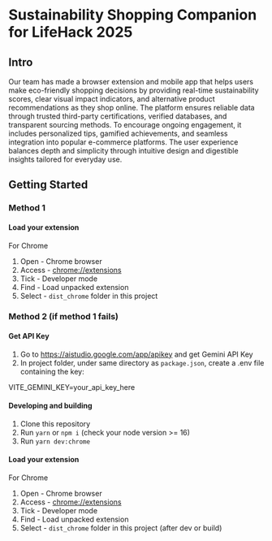 # Sustainability Shopping Companion for LifeHack 2025

## Intro
Our team has made a browser extension and mobile app that helps users make eco-friendly shopping decisions by providing real-time sustainability scores, clear visual impact indicators, and alternative product recommendations as they shop online. The platform ensures reliable data through trusted third-party certifications, verified databases, and transparent sourcing methods. To encourage ongoing engagement, it includes personalized tips, gamified achievements, and seamless integration into popular e-commerce platforms. The user experience balances depth and simplicity through intuitive design and digestible insights tailored for everyday use.

## Getting Started

### Method 1
#### Load your extension
For Chrome
1. Open - Chrome browser
2. Access - [chrome://extensions](chrome://extensions)
3. Tick - Developer mode
4. Find - Load unpacked extension
5. Select - `dist_chrome` folder in this project

### Method 2 (if method 1 fails)

#### Get API Key
1. Go to https://aistudio.google.com/app/apikey and get Gemini API Key
2. In project folder, under same directory as `package.json`, create a .env file containing the key:

VITE_GEMINI_KEY=your_api_key_here

#### Developing and building
1. Clone this repository
2. Run `yarn` or `npm i` (check your node version >= 16)
3. Run `yarn dev:chrome`

#### Load your extension
For Chrome
1. Open - Chrome browser
2. Access - [chrome://extensions](chrome://extensions)
3. Tick - Developer mode
4. Find - Load unpacked extension
5. Select - `dist_chrome` folder in this project (after dev or build)